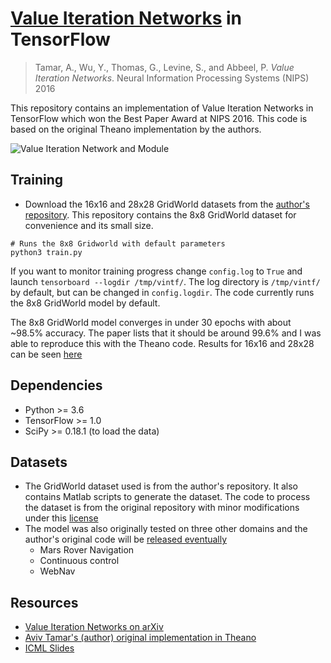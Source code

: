 # [Value Iteration Networks](https://arxiv.org/abs/1602.02867) in TensorFlow

> Tamar, A., Wu, Y., Thomas, G., Levine, S., and Abbeel, P. _Value Iteration Networks_. Neural Information Processing Systems (NIPS) 2016

This repository contains an implementation of Value Iteration Networks in TensorFlow which won the Best Paper Award at NIPS 2016. This code is based on the original Theano implementation by the authors.

![Value Iteration Network and Module](assets/vin.png)

## Training

- Download the 16x16 and 28x28 GridWorld datasets from the [author's repository](https://github.com/avivt/VIN/tree/master/data). This repository contains the 8x8 GridWorld dataset for convenience and its small size.

```
# Runs the 8x8 Gridworld with default parameters
python3 train.py
```

If you want to monitor training progress change `config.log` to `True` and launch `tensorboard --logdir /tmp/vintf/`. The log directory is `/tmp/vintf/` by default, but can be changed in `config.logdir`. The code currently runs the 8x8 GridWorld model by default.

The 8x8 GridWorld model converges in under 30 epochs with about ~98.5% accuracy. The paper lists that it should be around 99.6% and I was able to reproduce this with the Theano code. Results for 16x16 and 28x28 can be seen [here](https://github.com/TheAbhiKumar/tensorflow-value-iteration-networks/issues/6)

## Dependencies
* Python >= 3.6
* TensorFlow >= 1.0
* SciPy >= 0.18.1 (to load the data)

## Datasets
* The GridWorld dataset used is from the author's repository. It also contains Matlab scripts to generate the dataset. The code to process the dataset is from the original repository with minor modifications under this [license](https://github.com/avivt/VIN/blob/master/LICENSE.md)
* The model was also originally tested on three other domains and the author's original code will be [released eventually](https://github.com/avivt/VIN/issues/4)
  * Mars Rover Navigation
  * Continuous control
  * WebNav

## Resources

* [Value Iteration Networks on arXiv](https://arxiv.org/abs/1602.02867)
* [Aviv Tamar's (author) original implementation in Theano](https://github.com/avivt/VIN)
* [ICML Slides](http://docs.wixstatic.com/ugd/3195dc_6ab5cea3189741a3b605fc6fc1d79bb8.pdf)
